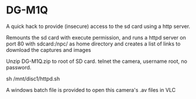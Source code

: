 # DG-M1Q
A quick hack to provide (insecure) access to the sd card using a http server.

Remounts the sd card with execute permission, and runs a httpd server on port 80 with sdcard:/npc/ as home directory and creates a list of links to download the captures and images

Unzip DG-M1Q.zip to root of SD card.
telnet the camera, username root, no password.

sh /mnt/disc1/httpd.sh


A windows batch file is provided to open this camera's .av files in VLC
